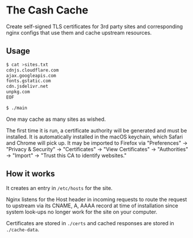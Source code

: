 # The Cash Cache

Create self-signed TLS certificates for 3rd party sites and corresponding nginx
configs that use them and cache upstream resources.

## Usage

```bash
$ cat >sites.txt
cdnjs.cloudflare.com
ajax.googleapis.com
fonts.gstatic.com
cdn.jsdelivr.net
unpkg.com
EOF

$ ./main
```

One may cache as many sites as wished.

The first time it is run, a certificate authority will be generated and must be
installed. It is automatically installed in the macOS keychain, which Safari
and Chrome will pick up. It may be imported to Firefox via "Preferences" →
"Privacy & Security" → "Certificates" → "View Certificates" → "Authorities" →
"Import" → "Trust this CA to identify websites."

## How it works

It creates an entry in `/etc/hosts` for the site.

Nginx listens for the Host header in incoming requests to route the request to
upstream via its CNAME, A, AAAA record at time of installation since system
look-ups no longer work for the site on your computer.

Certificates are stored in `./certs` and cached responses are stored in `./cache-data`.
